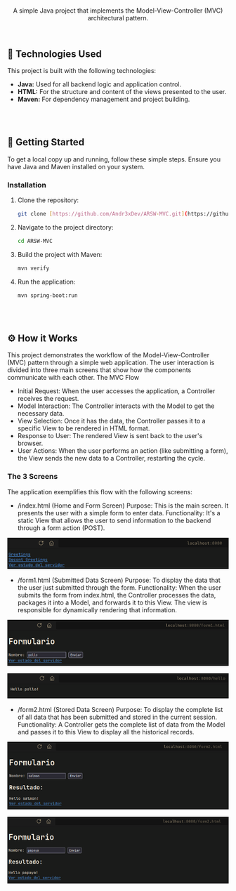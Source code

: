 <div align="center">
  
<h1 align="center"></h1>
<p>
A simple Java project that implements the Model-View-Controller (MVC) architectural pattern.
</p>

</div>

</br>


## 🚀 Technologies Used

This project is built with the following technologies:

* **Java:** Used for all backend logic and application control.
* **HTML:** For the structure and content of the views presented to the user.
* **Maven:** For dependency management and project building.

</br>
</br>

## 🏁 Getting Started

To get a local copy up and running, follow these simple steps.
Ensure you have Java and Maven installed on your system.

### Installation

1.  Clone the repository:
    ```sh
    git clone [https://github.com/Andr3xDev/ARSW-MVC.git](https://github.com/Andr3xDev/ARSW-MVC.git)
    ```
2.  Navigate to the project directory:
    ```sh
    cd ARSW-MVC
    ```
3.  Build the project with Maven:
    ```sh
    mvn verify
    ```
4.  Run the application:
    ```sh
    mvn spring-boot:run
    ```


</br>
</br>

## ⚙️ How it Works

This project demonstrates the workflow of the Model-View-Controller (MVC) pattern through a simple web application. The user interaction is divided into three main screens that show how the components communicate with each other.
The MVC Flow

- Initial Request: When the user accesses the application, a Controller receives the request.
- Model Interaction: The Controller interacts with the Model to get the necessary data.
- View Selection: Once it has the data, the Controller passes it to a specific View to be rendered in HTML format.
- Response to User: The rendered View is sent back to the user's browser.
- User Actions: When the user performs an action (like submitting a form), the View sends the new data to a Controller, restarting the cycle.

### The 3 Screens

The application exemplifies this flow with the following screens:

- /index.html (Home and Form Screen)
    Purpose: This is the main screen. It presents the user with a simple form to enter data.
    Functionality: It's a static View that allows the user to send information to the backend through a form action (POST).

![index](docs/index.png)

- /form1.html (Submitted Data Screen)
    Purpose: To display the data that the user just submitted through the form.
    Functionality: When the user submits the form from index.html, the Controller processes the data, packages it into a Model, and forwards it to this View. The view is responsible for dynamically rendering that information.

![index](docs/f1.png)

![index](docs/f12.png)

- /form2.html (Stored Data Screen)
    Purpose: To display the complete list of all data that has been submitted and stored in the current session.
    Functionality: A Controller gets the complete list of data from the Model and passes it to this View to display all the historical records.

![index](docs/f2.png)

![index](docs/f22.png)

